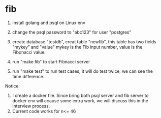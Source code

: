 # fib

1. install golang and psql on Linux env

2. change the psql password to "abc123" for user "postgres"

3. create database "testdb", creat table "newfib", this table has two fields "mykey" and "value"    mykey is the Fib input number, value is the Fibonacci value.

4. run "make fib" to start Fibnacci server

5. run "make test" to run test cases, it will do test twice, we can see the time difference.

Notice: 
1. I create a docker file. Since bring both psql server and fib server to docker env will ccause some extra work, we will discuss this in the interview process.
2. Current code works for n<= 46
